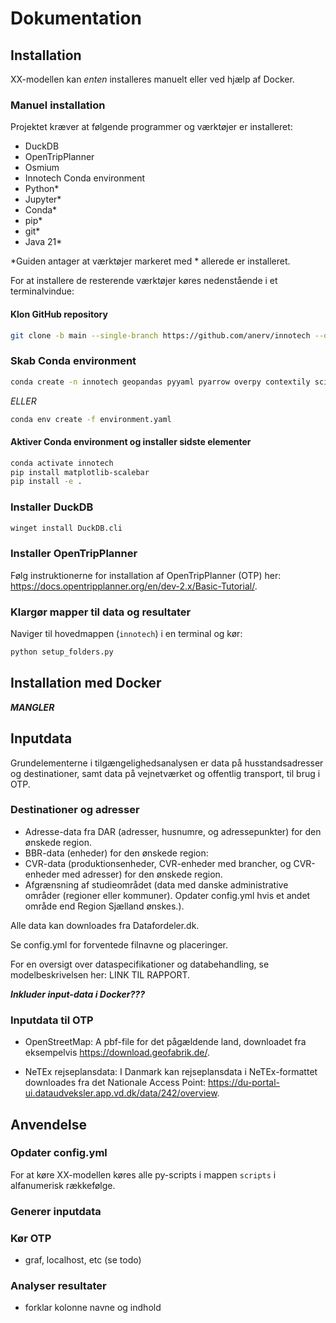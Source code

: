 # Dokumentation

## Installation

XX-modellen kan *enten* installeres manuelt eller ved hjælp af Docker.

### Manuel installation

Projektet kræver at følgende programmer og værktøjer er installeret:

- DuckDB
- OpenTripPlanner
- Osmium
- Innotech Conda environment
- Python*
- Jupyter*
- Conda*
- pip*
- git*
- Java 21*

*Guiden antager at værktøjer markeret med * allerede er installeret.

For at installere de resterende værktøjer køres nedenstående i et terminalvindue:

#### Klon GitHub repository

````bash
git clone -b main --single-branch https://github.com/anerv/innotech --depth 1
````

### Skab Conda environment
```bash
conda create -n innotech geopandas pyyaml pyarrow overpy contextily scikit-learn h3-py python-duckdb ipykernel osmium-tool
```

*ELLER*

```bash
conda env create -f environment.yaml
```


#### Aktiver Conda environment og installer sidste elementer
````bash
conda activate innotech
pip install matplotlib-scalebar
pip install -e .
````

### Installer DuckDB
````bash
winget install DuckDB.cli
````

### Installer OpenTripPlanner

Følg instruktionerne for installation af OpenTripPlanner (OTP) her: https://docs.opentripplanner.org/en/dev-2.x/Basic-Tutorial/.

### Klargør mapper til data og resultater

Naviger til hovedmappen (``innotech``) i en terminal og kør:

````bash
python setup_folders.py
````

## Installation med Docker

***MANGLER***

## Inputdata

Grundelementerne i tilgængelighedsanalysen er data på husstandsadresser og destinationer, samt data på vejnetværket og offentlig transport, til brug i OTP.

### Destinationer og adresser

- Adresse-data fra DAR (adresser, husnumre, og adressepunkter) for den ønskede region.
- BBR-data (enheder) for den ønskede region: 
- CVR-data (produktionsenheder, CVR-enheder med brancher, og CVR-enheder med adresser) for den ønskede region.
- Afgrænsning af studieområdet (data med danske administrative områder (regioner eller kommuner). Opdater config.yml hvis et andet område end Region Sjælland ønskes.). 

Alle data kan downloades fra Datafordeler.dk.

Se config.yml for forventede filnavne og placeringer.

For en oversigt over dataspecifikationer og databehandling, se modelbeskrivelsen her: LINK TIL RAPPORT.

***Inkluder input-data i Docker???***

### Inputdata til OTP

- OpenStreetMap: A pbf-file for det pågældende land, downloadet fra eksempelvis https://download.geofabrik.de/.

- NeTEx rejseplansdata: I Danmark kan rejseplansdata i NeTEx-formattet downloades fra det Nationale Access Point: https://du-portal-ui.dataudveksler.app.vd.dk/data/242/overview.


## Anvendelse

### Opdater config.yml

For at køre XX-modellen køres alle py-scripts i mappen ``scripts`` i alfanumerisk rækkefølge.

### Generer inputdata

### Kør OTP

- graf, localhost, etc (se todo)

### Analyser resultater


- forklar kolonne navne og indhold